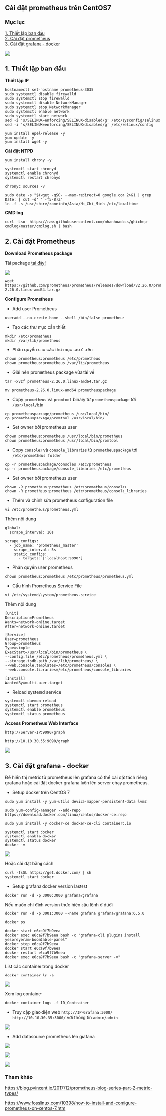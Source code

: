## Cài đặt prometheus trên CentOS7

### Mục lục

[1. Thiết lập ban đầu](#thietlap)<br>
[2. Cài đặt prometheus](#caidat)<br>
[3. Cài đặt grafana - docker](#grafana)<br>

![](../images/cai-dat-promethues-centos7/topo-lab-promethues.png)

<a name="thietlap"></a>
## 1. Thiết lập ban đầu

**Thiết lập IP**

```
hostnamectl set-hostname prometheus-3035
sudo systemctl disable firewalld
sudo systemctl stop firewalld
sudo systemctl disable NetworkManager
sudo systemctl stop NetworkManager
sudo systemctl enable network
sudo systemctl start network
sed -i 's/SELINUX=enforcing/SELINUX=disabled/g' /etc/sysconfig/selinux
sed -i 's/SELINUX=enforcing/SELINUX=disabled/g' /etc/selinux/config
```

```
yum install epel-release -y
yum update -y
yum install wget -y
```

**Cài đặt NTPD**


```
yum install chrony -y 

systemctl start chronyd 
systemctl enable chronyd
systemctl restart chronyd 

chronyc sources -v
```

```
sudo date -s "$(wget -qSO- --max-redirect=0 google.com 2>&1 | grep Date: | cut -d' ' -f5-8)Z"
ln -f -s /usr/share/zoneinfo/Asia/Ho_Chi_Minh /etc/localtime
```

**CMD log**

```
curl -Lso- https://raw.githubusercontent.com/nhanhoadocs/ghichep-cmdlog/master/cmdlog.sh | bash
```

<a name="caidat"></a>
## 2. Cài đặt Prometheus

**Download Prometheus package**

Tải package <a href="https://prometheus.io/download/" target="_blank">tại đây!</a>

![](../images/cai-dat-promethues-centos7/Screenshot_1102.png)

```
wget https://github.com/prometheus/prometheus/releases/download/v2.26.0/prometheus-2.26.0.linux-amd64.tar.gz
```

**Configure Prometheus**

- Add user Prometheus

```
useradd --no-create-home --shell /bin/false prometheus
```

- Tạo các thư mục cần thiết

```
mkdir /etc/prometheus
mkdir /var/lib/prometheus
```

- Phân quyền cho các thư mục tạo ở trên

```
chown prometheus:prometheus /etc/prometheus
chown prometheus:prometheus /var/lib/prometheus
```

- Giải nén prometheus package vừa tải về

```
tar -xvzf prometheus-2.26.0.linux-amd64.tar.gz
```

```
mv prometheus-2.26.0.linux-amd64 prometheuspackage
```

- Copy `prometheus` và `promtool` binary từ `prometheuspackage` tới `/usr/local/bin`

```
cp prometheuspackage/prometheus /usr/local/bin/
cp prometheuspackage/promtool /usr/local/bin/
```

- Set owner bởi prometheus user

```
chown prometheus:prometheus /usr/local/bin/prometheus
chown prometheus:prometheus /usr/local/bin/promtool
```

- Copy `consoles` và `console_libraries` từ `prometheuspackage` tới `/etc/prometheus folder`

```
cp -r prometheuspackage/consoles /etc/prometheus
cp -r prometheuspackage/console_libraries /etc/prometheus
```

- Set owner bởi prometheus user

```
chown -R prometheus:prometheus /etc/prometheus/consoles
chown -R prometheus:prometheus /etc/prometheus/console_libraries
```

- Thêm và chỉnh sửa prometheus configuration file

```
vi /etc/prometheus/prometheus.yml
```

Thêm nội dung

```
global:
  scrape_interval: 10s

scrape_configs:
  - job_name: 'prometheus_master'
    scrape_interval: 5s
    static_configs:
      - targets: ['localhost:9090']
```

- Phân quyền user prometheus

```
chown prometheus:prometheus /etc/prometheus/prometheus.yml
```

- Cấu hình Prometheus Service File

```
vi /etc/systemd/system/prometheus.service
```

Thêm nội dung

```
[Unit]
Description=Prometheus
Wants=network-online.target
After=network-online.target

[Service]
User=prometheus
Group=prometheus
Type=simple
ExecStart=/usr/local/bin/prometheus \
--config.file /etc/prometheus/prometheus.yml \
--storage.tsdb.path /var/lib/prometheus/ \
--web.console.templates=/etc/prometheus/consoles \
--web.console.libraries=/etc/prometheus/console_libraries

[Install]
WantedBy=multi-user.target
```

- Reload systemd service

```
systemctl daemon-reload
systemctl start prometheus
systemctl enable prometheus
systemctl status prometheus
```

**Access Prometheus Web Interface**

```
http://Server-IP:9090/graph
```

```
http://10.10.30.35:9090/graph
```

![](../images/cai-dat-promethues-centos7/Screenshot_1103.png)


<a name="grafana"></a>
## 3. Cài đặt grafana - docker

Để hiển thị metric từ prometheus lên grafana có thể cài đặt tách riêng grafana hoặc cài đặt docker grafana luôn lên server chạy prometheus.

- Setup docker trên CentOS 7

```
sudo yum install -y yum-utils device-mapper-persistent-data lvm2
```

```
sudo yum-config-manager --add-repo https://download.docker.com/linux/centos/docker-ce.repo
```

```
sudo yum install -y docker-ce docker-ce-cli containerd.io
```

```
systemctl start docker
systemctl enable docker
systemctl status docker
docker -v
```

![](../images/cai-dat-promethues-centos7/Screenshot_1104png)

Hoặc cài đặt bằng cách

```
curl -fsSL https://get.docker.com/ | sh
systemctl start docker
```

- Setup grafana docker version lastest

```
docker run -d -p 3000:3000 grafana/grafana
```

Nếu muốn chỉ định version thực hiện câu lệnh ở dưới

```
docker run -d -p 3001:3000 --name grafana grafana/grafana:6.5.0
```

```
docker ps
```

```
docker start e6ca9f7b9eea
docker exec e6ca9f7b9eea bash -c "grafana-cli plugins install yesoreyeram-boomtable-panel"
docker stop e6ca9f7b9eea
docker start e6ca9f7b9eea
docker restart e6ca9f7b9eea
docker exec e6ca9f7b9eea bash -c "grafana-server -v"
```

List các container trong docker

```
docker container ls -a
```

![](../images/cai-dat-promethues-centos7/Screenshot_1109.png)

Xem log container

```
docker container logs -f ID_Contrainer
```

- Truy cập giao diện web `http://IP-Grafana:3000/` `http://10.10.30.35:3000/`  với thông tin `admin/admin`

![](../images/cai-dat-promethues-centos7/Screenshot_1105.png)

- Add datasource prometheus lên grafana

![](../images/cai-dat-promethues-centos7/Screenshot_1106.png)

![](../images/cai-dat-promethues-centos7/Screenshot_1107.png)

![](../images/cai-dat-promethues-centos7/Screenshot_1108.png)


### Tham khảo

https://blog.pvincent.io/2017/12/prometheus-blog-series-part-2-metric-types/

https://www.fosslinux.com/10398/how-to-install-and-configure-prometheus-on-centos-7.htm

